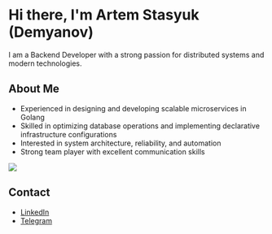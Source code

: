 # Hi there, I'm Artem Stasyuk (Demyanov) 
I am a Backend Developer with a strong passion for distributed systems and modern technologies.
## About Me
- Experienced in designing and developing scalable microservices in Golang  
- Skilled in optimizing database operations and implementing declarative infrastructure configurations  
- Interested in system architecture, reliability, and automation  
- Strong team player with excellent communication skills

![](https://count.getloli.com/get/@artemstasyuk?theme=rule34)
## Contact
- [LinkedIn](https://www.linkedin.com/in/artemstasyuk-lis/)  
- [Telegram](https://t.me/artemstasyuk)
